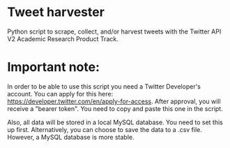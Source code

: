 # Tweet harvester
Python script to scrape, collect, and/or harvest tweets with the Twitter API V2 Academic Research Product Track. 

# Important note:
In order to be able to use this script you need a Twitter Developer's account. You can apply for this here: https://developer.twitter.com/en/apply-for-access. After approval, you will receive a "bearer token". You need to copy and paste this one in the script.

Also, all data will be stored in a local MySQL database. You need to set this up first. Alternatively, you can choose to save the data to a .csv file. However, a MySQL database is more stable.



